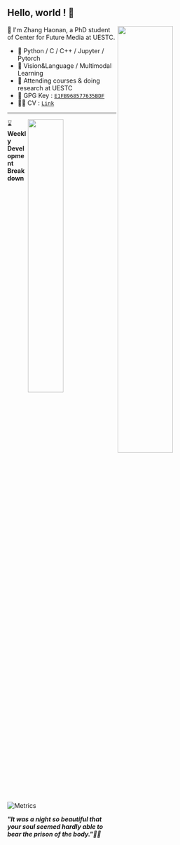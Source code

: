 ## Hello, world ! 👋

[<img align="right" width="50%" src="https://github-readme-stats.vercel.app/api?username=zchoi&count_private=true&title_color=FFFFFF&icon_color=FFFFFF&text_color=FFFFFF&show_icons=true&bg_color=DEG,e66446,924f93">](https://github.com/zchoi/github-readme-stats)

👻 I'm Zhang Haonan, a PhD student of Center for Future Media at UESTC. 
- 🦾 Python / C / C++ / Jupyter / Pytorch
- 🤔 Vision&Language / Multimodal Learning
- 🌱 Attending courses & doing research at UESTC
- 🔑 GPG Key : [`E1FB968577635BDF`](https://github.com/zchoi.gpg)
- 🙋‍♂️ CV : [`Link`]()
---



[<img align="right" width="40%" src="https://github-readme-stats.vercel.app/api/top-langs/?username=zchoi&layout=compact&title_color=FFFFFF&icon_color=FFFFFF&text_color=FFFFFF&show_icons=true&bg_color=DEG,e66446,924f93&hide=jupyter_notebook">](https://github.com/anuraghazra/github-readme-stats)


⌛ **Weekly Development Breakdown** 
![Metrics](https://metrics.lecoq.io/zchoi?template=classic&base.indepth=false&base.hireable=false&config.timezone=Asia%2FShanghai)


***"It was a night so beautiful that your soul seemed hardly able to bear the prison of the body."🌙🌙***
